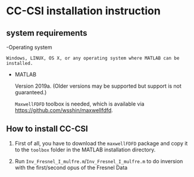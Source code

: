 CC-CSI installation instruction
===============================
system requirements
-------------------
-Operating system

	Windows, LINUX, OS X, or any operating system where MATLAB can be installed.

- MATLAB

	Version 2019a. (Older versions may be supported but support is not guaranteed.)  

	`MaxwellFDFD` toolbox is needed, which is available via https://github.com/wsshin/maxwellfdfd.

How to install CC-CSI
---------------------
1. First of all, you have to download the ``maxwellFDFD`` package and copy it to the ``toolbox`` folder in the MATLAB installation directory.

2. Run `Inv_Fresnel_I_mulfre.m`/`Inv_Fresnel_I_mulfre.m` to do inversion with the first/second opus of the Fresnel Data


